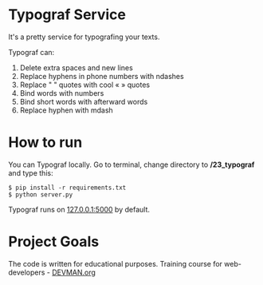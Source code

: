 # Typograf Service

It's a pretty service for typografing your texts.  

Typograf can:
1) Delete extra spaces and new lines
2) Replace hyphens in phone numbers with ndashes
3) Replace " " quotes with cool « » quotes
4) Bind words with numbers
5) Bind short words with afterward words
6) Replace hyphen with mdash

# How to run

You can Typograf locally. Go to terminal, change directory to **/23_typograf** and type this:
```
$ pip install -r requirements.txt
$ python server.py
```

Typograf runs on [127.0.0.1:5000](http://127.0.0.1:5000/) by default.

# Project Goals

The code is written for educational purposes. Training course for web-developers - [DEVMAN.org](https://devman.org)
